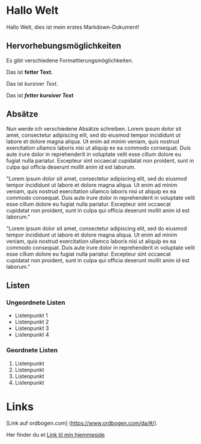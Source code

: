 # Hallo Welt

Hallo Welt, dies ist mein erstes Markdown-Dokument!

## Hervorhebungsmöglichkeiten

Es gibt verschiedene Formattierungsmöglichkeiten.

Das ist **fetter Text.**

Das ist *kursiver Text.*

Das ist ***fetter kursiver Text***

## Absätze

Nun werde ich verschiedene Absätze schreiben. 
Lorem ipsum dolor sit amet, consectetur adipiscing elit, sed do eiusmod tempor incididunt ut labore et dolore magna aliqua. Ut enim ad minim veniam, quis nostrud exercitation ullamco laboris nisi ut aliquip ex ea commodo consequat. Duis aute irure dolor in reprehenderit in voluptate velit esse cillum dolore eu fugiat nulla pariatur. Excepteur sint occaecat cupidatat non proident, sunt in culpa qui officia deserunt mollit anim id est laborum.

"Lorem ipsum dolor sit amet, consectetur adipiscing elit, sed do eiusmod tempor incididunt ut labore et dolore magna aliqua. Ut enim ad minim veniam, quis nostrud exercitation ullamco laboris nisi ut aliquip ex ea commodo consequat. Duis aute irure dolor in reprehenderit in voluptate velit esse cillum dolore eu fugiat nulla pariatur. Excepteur sint occaecat cupidatat non proident, sunt in culpa qui officia deserunt mollit anim id est laborum."

"Lorem ipsum dolor sit amet, consectetur adipiscing elit, sed do eiusmod tempor incididunt ut labore et dolore magna aliqua. Ut enim ad minim veniam, quis nostrud exercitation ullamco laboris nisi ut aliquip ex ea commodo consequat. Duis aute irure dolor in reprehenderit in voluptate velit esse cillum dolore eu fugiat nulla pariatur. Excepteur sint occaecat cupidatat non proident, sunt in culpa qui officia deserunt mollit anim id est laborum."

## Listen
### Ungeordnete Listen

- Listenpunkt 1
- Listenpunkt 2
- Listenpunkt 3
- Listenpunkt 4

### Geordnete Listen

1. Listenpunkt 
2. Listenpunkt
3. Listenpunkt
4. Listenpunkt


# Links
[Link auf ordbogen.com] (https://www.ordbogen.com/da/#/). 

Her finder du et [Link til min hjemmeside](https://www.stinelykkeolsen.dk)
